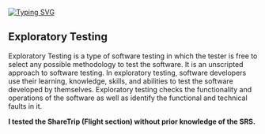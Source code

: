 <a href="https://git.io/typing-svg"><img src="https://readme-typing-svg.demolab.com?font=Merriweather&pause=1000&color=15A7F7&center=true&vCenter=true&random=false&width=435&lines=Feature+Explore+of+ShareTrip(Flight)" alt="Typing SVG" /></a>

<div dir="auto">
  <h2 style=" font-weight: bold">Exploratory Testing</h2>
  <p>
    Exploratory Testing is a type of software testing in which the tester is free to select any possible methodology to test the software. It is an unscripted approach to software testing. In exploratory testing, software developers use their learning, knowledge, skills, and abilities to test the software developed by themselves. Exploratory testing checks the functionality and operations of the software as well as identify the functional and technical faults in it. 
  </p>

  <p style="font-weight: bold"> I tested the ShareTrip (Flight section) without prior knowledge of the SRS. </p>
</div>
